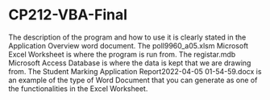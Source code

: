 # CP212-VBA-Final
The description of the program and how to use it is clearly stated in the Application Overview word document. The poll9960_a05.xlsm Microsoft Excel Worksheet is where the program is run from. The registar.mdb Microsoft Access Database is where the data is kept that we are drawing from. The Student Marking Application Report2022-04-05 01-54-59.docx is an example of the type of Word Document that you can generate as one of the functionalities in the Excel Worksheet.
